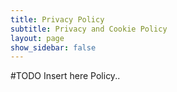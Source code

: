 ```yaml
---
title: Privacy Policy
subtitle: Privacy and Cookie Policy
layout: page
show_sidebar: false
---
```

#TODO
Insert here Policy..
